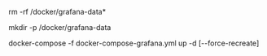 rm -rf /docker/grafana-data*

mkdir -p /docker/grafana-data

docker-compose -f docker-compose-grafana.yml up -d [--force-recreate]
